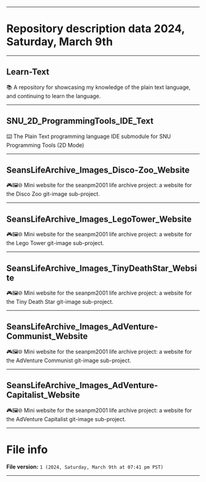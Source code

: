 
***

# Repository description data 2024, Saturday, March 9th

---

## Learn-Text

📚️ A repository for showcasing my knowledge of the plain text language, and continuing to learn the language.

---

## SNU_2D_ProgrammingTools_IDE_Text

⌨️ The Plain Text programming language IDE submodule for SNU Programming Tools (2D Mode) 

---

## SeansLifeArchive_Images_Disco-Zoo_Website

🎮️🖼️🌐️ Mini website for the seanpm2001 life archive project: a website for the Disco Zoo git-image sub-project.

---

## SeansLifeArchive_Images_LegoTower_Website

🎮️🖼️🌐️ Mini website for the seanpm2001 life archive project: a website for the Lego Tower git-image sub-project.

---

## SeansLifeArchive_Images_TinyDeathStar_Website

🎮️🖼️🌐️ Mini website for the seanpm2001 life archive project: a website for the Tiny Death Star git-image sub-project.

---

## SeansLifeArchive_Images_AdVenture-Communist_Website

🎮️🖼️🌐️ Mini website for the seanpm2001 life archive project: a website for the AdVenture Communist git-image sub-project.

---

## SeansLifeArchive_Images_AdVenture-Capitalist_Website

🎮️🖼️🌐️ Mini website for the seanpm2001 life archive project: a website for the AdVenture Capitalist git-image sub-project.

***

# File info

**File version:** `1 (2024, Saturday, March 9th at 07:41 pm PST)`

***

